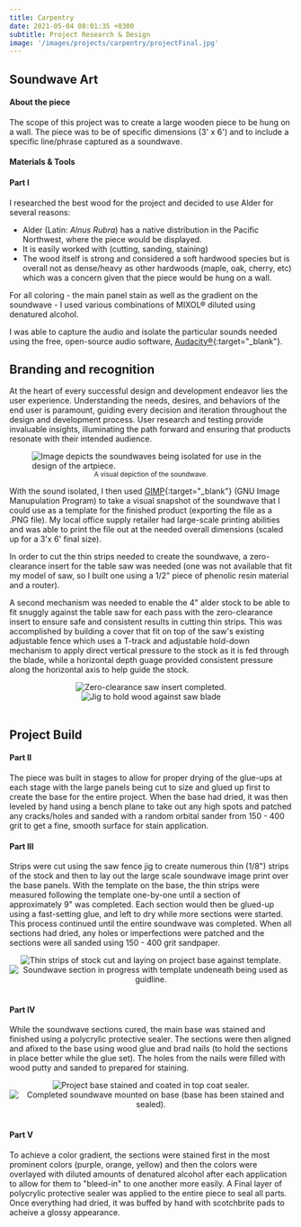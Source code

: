```yaml
---
title: Carpentry
date: 2021-05-04 08:01:35 +0300
subtitle: Project Research & Design
image: '/images/projects/carpentry/projectFinal.jpg'
---
```

## Soundwave Art

#### About the piece

The scope of this project was to create a large wooden piece to be hung on a wall. The piece was to be of specific dimensions (3' x 6') and to include a specific line/phrase captured as a soundwave.

#### Materials & Tools

#### Part I
I researched the best wood for the project and decided to use Alder for several reasons:

- Alder (Latin: *Alnus Rubra*) has a native distribution in the Pacific Northwest, where the piece would be displayed.
- It is easily worked with (cutting, sanding, staining)
- The wood itself is strong and considered a soft hardwood species but is overall not as dense/heavy as other hardwoods (maple, oak, cherry, etc) which was a concern given that the piece would be hung on a wall.

For all coloring - the main panel stain as well as the gradient on the soundwave - I used various combinations of MIXOL® diluted using denatured alcohol.

I was able to capture the audio and isolate the particular sounds needed using the free, open-source audio software, [Audacity®](https://www.audacityteam.org/){:target="_blank"}.


## Branding and recognition

At the heart of every successful design and development endeavor lies the user experience. Understanding the needs, desires, and behaviors of the end user is paramount, guiding every decision and iteration throughout the design and development process. User research and testing provide invaluable insights, illuminating the path forward and ensuring that products resonate with their intended audience.

<div class="gallery-box">
  <div class="gallery">
    <figure>
      <img src="/images/projects/carpentry/soundwave600px.jpg" loading="lazy" alt="Image depicts the soundwaves being isolated for use in the design of the artpiece.">
      <figcaption> <center><small>A visual depiction of the soundwave.</small></center></figcaption>
    </figure>
  </div>
</div>

With the sound isolated, I then used [GIMP](https://www.gimp.org/){:target="_blank"} (GNU Image Manupulation Program) to take a visual snapshot of the soundwave that I could use as a template for the finished product (exporting the file as a .PNG file). My local office supply retailer had large-scale printing abilities and was able to print the file out at the needed overall dimensions (scaled up for a 3'x 6' final size).

In order to cut the thin strips needed to create the soundwave, a zero-clearance insert for the table saw was needed (one was not available that fit my model of saw, so I built one using a 1/2" piece of phenolic resin material and a router).

A second mechanism was needed to enable the 4" alder stock to be able to fit snuggly against the table saw for each pass with the zero-clearance insert to ensure safe and consistent results in cutting thin strips. This was accomplished by building a cover that fit on top of the saw's existing adjustable fence which uses a T-track and adjustable hold-down mechanism to apply direct vertical pressure to the stock as it is fed through the blade, while a horizontal depth guage provided consistent pressure along the horizontal axis to help guide the stock.


<div class="igRow1">
    <div class="igColumn1">
        <center>
          <img src="/images/projects/carpentry/sawFit@0,10x.jpg" alt="Zero-clearance saw insert completed."/>
          <img src="/images/projects/carpentry/projectP3.jpg" alt="Jig to hold wood against saw blade"/>
        </center>
    </div>
</div>
<br>

## Project Build

#### Part II
The piece was built in stages to allow for proper drying of the glue-ups at each stage with the large panels being cut to size and glued up first to create the base for the entire project. When the base had dried, it was then leveled by hand using a bench plane to take out any high spots and patched any cracks/holes and sanded with a random orbital sander from 150 - 400 grit to get a fine, smooth surface for stain application.

#### Part III
Strips were cut using the saw fence jig to create numerous thin (1/8") strips of the stock and then to lay out the large scale soundwave image print over the base panels. With the template on the base, the thin strips were measured following the template one-by-one until a section of approximately 9" was completed. Each section would then be glued-up using a fast-setting glue, and left to dry while more sections were started. This process continued until the entire soundwave was completed. When all sections had dried, any holes or imperfections were patched and the sections were all sanded using 150 - 400 grit sandpaper.

<div class="igRow1">
  <div class="igColumn1">
    <center>
      <img src="/images/projects/carpentry/projectP4.jpg" alt="Thin strips of stock cut and laying on project base against template."/>
      <img src="/images/projects/carpentry/projectP6.jpg" alt="Soundwave section in progress with template undeneath being used as guidline."/>
    </center>
  </div>
</div>
<br>

#### Part IV

While the soundwave sections cured, the main base was stained and finished using a polycrylic protective sealer. The sections were then aligned and afixed to the base using wood glue and brad nails (to hold the sections in place better while the glue set). The holes from the nails were filled with wood putty and sanded to prepared for staining.

<div class="igRow2">
  <div class="igColumn2">
    <center>
      <img src="/images/projects/carpentry/projectP10.jpg" alt="Project base stained and coated in top coat sealer."/>
      <img src="/images/projects/carpentry/projectP12.jpg" alt="Completed soundwave mounted on base (base has been stained and sealed)."/>
    </center>
  </div>
</div>
<br>

#### Part V

To achieve a color gradient, the sections were stained first in the most prominent colors (purple, orange, yellow) and then the colors were overlayed with diluted amounts of denatured alcohol after each application to allow for them to "bleed-in" to one another more easily. A Final layer of polycrylic protective sealer was applied to the entire piece to seal all parts. Once everything had dried, it was buffed by hand with scotchbrite pads to acheive a glossy appearance.